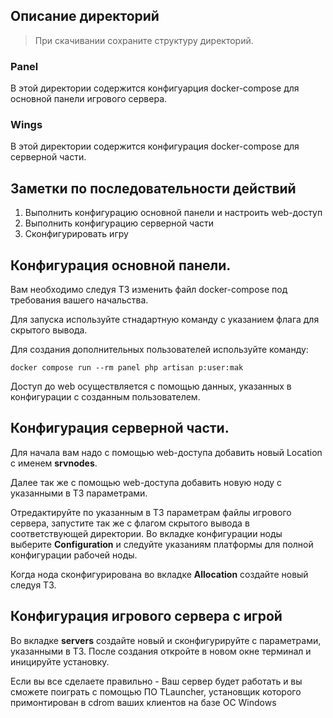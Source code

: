 
## Описание директорий 

> При скачивании сохраните структуру директорий.

### Panel

В этой директории содержится конфигуарция docker-compose для основной панели игрового сервера.

### Wings

В этой директории содержится конфигурация docker-compose для серверной части.


## Заметки по последовательности действий

1.	Выполнить конфигурацию основной панели и настроить web-доступ
2.	Выполнить конфигурацию серверной части
3.	Сконфигурировать игру


## Конфигурация основной панели.

Вам необходимо следуя ТЗ изменить файл docker-compose под требования вашего начальства.

Для запуска используйте стнадартную команду с указанием флага для скрытого вывода.

Для создания дополнительных пользователей используйте команду:
```
docker compose run --rm panel php artisan p:user:mak
```

Доступ до web осуществляется с помощью данных, указанных в конфигурации с созданным пользователем.

## Конфигурация серверной части.

Для начала вам надо с помощью web-доступа добавить новый Location с именем **srvnodes**.

Далее так же с помощью web-доступа добавить новую ноду с указанными в ТЗ параметрами.

Отредактируйте по указанным в ТЗ параметрам файлы игрового сервера, запустите так же с флагом скрытого вывода в соответствующей директории.
Во вкладке конфигурации ноды выберите **Configuration** и следуйте указаниям платформы для полной конфигурации рабочей ноды.

Когда нода сконфигурирована во вкладке **Allocation** создайте новый следуя ТЗ.

## Конфигурация игрового сервера  с игрой

Во вкладке **servers** создайте новый и сконфигурируйте с параметрами, указанными в ТЗ. 
После создания откройте в новом окне терминал и иницируйте установку.

Если вы все сделаете правильно - Ваш сервер будет работать и вы сможете поиграть c помощью ПО TLauncher, установщик которого примонтирован в cdrom ваших клиентов на базе ОС Windows

